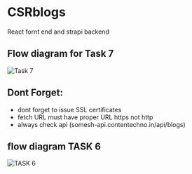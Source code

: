 # CSRblogs
React fornt end and strapi backend 


## Flow diagram for Task 7

![Task 7 ](https://github.com/SomeshRao007/CSRblogs/assets/111784343/871b68ce-81ec-4a29-a4fb-eb64bf298e9b)


## Dont Forget: 

- dont forget to issue SSL certificates
- fetch URL must have proper URL https not http
- always check api (somesh-api.contentechno.in/api/blogs)

## flow diagram TASK 6

![TASK 6 ](https://github.com/SomeshRao007/CSRblogs/assets/111784343/ca3dddc6-6aab-471c-9a42-c283bbfd3ca7)


